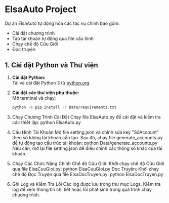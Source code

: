 # ElsaAuto Project

Dự án ElsaAuto tự động hóa các tác vụ chính bao gồm:  
- Cài đặt chương trình  
- Tạo tài khoản tự động qua file cấu hình  
- Chạy chế độ Cửu Giới  
- Đọc truyện

## 1. Cài đặt Python và Thư viện

1. **Cài đặt Python:**  
   Tải và cài đặt Python 3 từ [python.org](https://www.python.org/downloads/).

2. **Cài đặt các thư viện phụ thuộc:**  
   Mở terminal và chạy:
   ```sh
   python -m pip install -r Data/requirements.txt

2. Chạy Chương Trình Cài Đặt
Chạy file ElsaAuto.py để cài đặt và kiểm tra các thiết lập:
python ElsaAuto.py


3. Cấu Hình Tài Khoản
Mở file setting.json và chỉnh sửa key "SốAccount" theo số lượng tài khoản cần tạo.
Sau đó, chạy file generate_accounts.py để tự động tạo cấu trúc tài khoản:
python Data/generate_accounts.py
Nếu cần, mở lại file setting.json để điều chỉnh các thông số khác của tài khoản.

4. Chạy Các Chức Năng Chính
Chế độ Cửu Giới:
Khởi chạy chế độ Cửu Giới qua file ElsaCuuGioi.py:
python ElsaCuuGioi.py
Đọc Truyện:
Khởi chạy chế độ Đọc Truyện qua file ElsaDocTruyen.py:
python ElsaDocTruyen.py

5. Ghi Log và Kiểm Tra Lỗi
Các log được lưu trong thư mục Logs.
Kiểm tra log để xem thông tin chi tiết hoặc lỗi phát sinh trong quá trình chạy chương trình.
